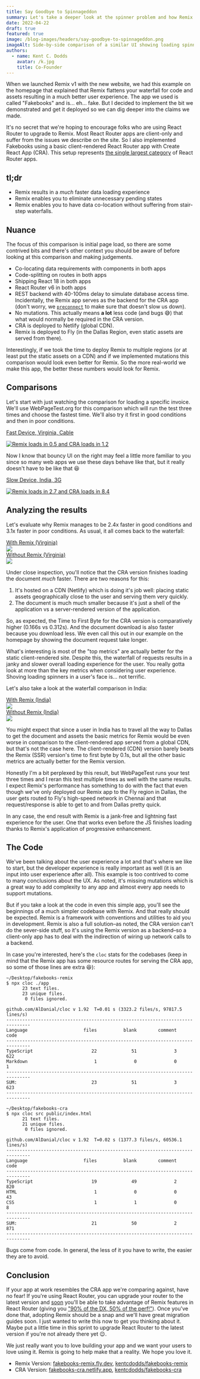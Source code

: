 ```yaml
---
title: Say Goodbye to Spinnageddon
summary: Let's take a deeper look at the spinner problem and how Remix helps speed up page load times
date: 2022-04-22
draft: true
featured: true
image: /blog-images/headers/say-goodbye-to-spinnageddon.png
imageAlt: Side-by-side comparison of a similar UI showing loading spinners and a stair step waterfall on the left labeled "Without Remix" and no spinners with a flat waterfall on the right labeled "With Remix"
authors:
  - name: Kent C. Dodds
    avatar: /k.jpg
    title: Co-Founder
---
```


When we launched Remix v1 with the new website, we had this example on the homepage that explained that Remix flattens your waterfall for code and assets resulting in a much better user experience. The app we used is called "Fakebooks" and is... eh... fake. But I decided to implement the bit we demonstrated and get it deployed so we can dig deeper into the claims we made.

It's no secret that we're hoping to encourage folks who are using React Router to upgrade to Remix. Most React Router apps are client-only and suffer from the issues we describe on the site. So I also implemented Fakebooks using a basic client-rendered React Router app with Create React App (CRA). This setup represents [the single largest category](https://www.npmtrends.com/react-router-vs-react-scripts) of React Router apps.

## tl;dr

- Remix results in a _much_ faster data loading experience
- Remix enables you to eliminate unnecessary pending states
- Remix enables you to have data co-location without suffering from stair-step waterfalls.

## Nuance

The focus of this comparison is initial page load, so there are some contrived bits and there's other context you should be aware of before looking at this comparison and making judgements.

- Co-locating data requirements with components in both apps
- Code-splitting on routes in both apps
- Shipping React 18 in both apps
- React Router v6 in both apps
- REST backend with 40-100ms delay to simulate database access time. Incidentally, the Remix app serves as the backend for the CRA app (don't worry, we [`preconnect`][preconnect] to make sure that doesn't slow us down).
- No mutations. This actually means **a lot** less code (and bugs 😅) that what would normally be required in the CRA version.
- CRA is deployed to Netlify (global CDN).
- Remix is deployed to Fly (in the Dallas Region, even static assets are served from there).

Interestingly, if we took the time to deploy Remix to multiple regions (or at least put the static assets on a CDN) and if we implemented mutations this comparison would look even better for Remix. So the more real-world we make this app, the better these numbers would look for Remix.

## Comparisons

Let's start with just watching the comparison for loading a specific invoice. We'll use WebPageTest.org for this comparison which will run the test three times and choose the fastest time. We'll also try it first in good conditions and then in poor conditions.

[<figcaption>Fast Device, Virginia, Cable</figcaption>][virginia-comparison]

[![Remix loads in 0.5 and CRA loads in 1.2][virginia-cable-gif]][virginia-comparison]

Now I know that bouncy UI on the right may feel a little more familiar to you since so many web apps we use these days behave like that, but it really doesn't have to be like that 😆

[<figcaption>Slow Device, India, 3G</figcaption>][india-comparison]

[![Remix loads in 2.7 and CRA loads in 8.4][india-3g-gif]][india-comparison]

## Analyzing the results

Let's evaluate why Remix manages to be 2.4x faster in good conditions and 3.1x faster in poor conditions. As usual, it all comes back to the waterfall:

<div class="flex w-full gap-4">
  <div class="w-1/2">
    <a data-noprefetch href="https://www.webpagetest.org/result/220422_BiDc1B_FZ4/2/details">
    <figcaption class="text-center bold text-d-p-sm">With Remix (Virginia)</figcaption>
    <img src="/blog-images/posts/say-goodbye-to-spinnageddon/virginia-remix-waterfall.png" /></a>
  </div>
  <div class="w-1/2">
    <a data-noprefetch href="https://www.webpagetest.org/result/220422_BiDcH9_G08/1/details">
    <figcaption class="text-center text-d-p-sm">Without Remix (Virginia)</figcaption>
    <img src="/blog-images/posts/say-goodbye-to-spinnageddon/virginia-cra-waterfall.png" /></a>
  </div>
</div>

Under close inspection, you'll notice that the CRA version finishes loading the document _much_ faster. There are two reasons for this:

1. It's hosted on a CDN (Netlify) which is doing it's job well: placing static assets geographically close to the user and serving them very quickly.
2. The document is much much smaller because it's just a shell of the application vs a server-rendered version of the application.

So, as expected, the Time to First Byte for the CRA version is comparatively higher (0.166s vs 0.312s). And the document download is also faster because you download less. We even call this out in our example on the homepage by showing the document request take longer.

What's interesting is most of the "top metrics" are actually better for the static client-rendered site. Despite this, the waterfall of requests results in a janky and slower overall loading experience for the user. You really gotta look at more than the key metrics when considering user experience. Shoving loading spinners in a user's face is... not terrific.

Let's also take a look at the waterfall comparison in India:

<div class="flex w-full gap-4">
  <div class="w-1/2">
    <a data-noprefetch href="https://www.webpagetest.org/result/220423_AiDcR3_36E/3/details">
    <figcaption class="text-center bold text-d-p-sm">With Remix (India)</figcaption>
    <img src="/blog-images/posts/say-goodbye-to-spinnageddon/india-remix-waterfall.png" /></a>
  </div>
  <div class="w-1/2">
    <a data-noprefetch href="https://www.webpagetest.org/result/220423_AiDcEX_35S/3/details">
    <figcaption class="text-center text-d-p-sm">Without Remix (India)</figcaption>
    <img src="/blog-images/posts/say-goodbye-to-spinnageddon/india-cra-waterfall.png" /></a>
  </div>
</div>

You might expect that since a user in India has to travel all the way to Dallas to get the document and assets the basic metrics for Remix would be even worse in comparison to the client-rendered app served from a global CDN, but that's not the case here. The client-rendered (CDN) version barely beats the Remix (SSR) version's time to first byte by 0.1s, but all the other basic metrics are actually better for the Remix version.

Honestly I'm a bit perplexed by this result, but WebPageTest runs your test three times and I reran this test multiple times as well with the same results. I expect Remix's performance has something to do with the fact that even though we've only deployed our Remix app to the Fly region in Dallas, the user gets routed to Fly's high-speed network in Chennai and that request/response is able to get to and from Dallas pretty quick.

In any case, the end result with Remix is a jank-free and lightning fast experience for the user. One that works even before the JS finishes loading thanks to Remix's application of progressive enhancement.

## The Code

We've been talking about the user experience a lot and that's where we like to start, but the developer experience is really important as well (it is an input into user experience after all). This example is too contrived to come to many conclusions about the UX. As noted, it's missing mutations which is a great way to add complexity to any app and almost every app needs to support mutations.

But if you take a look at the code in even this simple app, you'll see the beginnings of a much simpler codebase with Remix. And that really should be expected. Remix is a framework with conventions and utilities to aid you in development. Remix is also a full solution–as noted, the CRA version can't do the sever-side stuff, so it's using the Remix version as a backend–so a client-only app has to deal with the indirection of wiring up network calls to a backend.

In case you're interested, here's the `cloc` stats for the codebases (keep in mind that the Remix app has some resource routes for serving the CRA app, so some of those lines are extra 😆):

```
~/Desktop/fakebooks-remix
$ npx cloc ./app
      23 text files.
      23 unique files.
       0 files ignored.

github.com/AlDanial/cloc v 1.92  T=0.01 s (3323.2 files/s, 97817.5 lines/s)
-------------------------------------------------------------------------------
Language                     files          blank        comment           code
-------------------------------------------------------------------------------
TypeScript                      22             51              3            622
Markdown                         1              0              0              1
-------------------------------------------------------------------------------
SUM:                            23             51              3            623
-------------------------------------------------------------------------------
```

```
~/Desktop/fakebooks-cra
$ npx cloc src public/index.html
      21 text files.
      21 unique files.
       0 files ignored.

github.com/AlDanial/cloc v 1.92  T=0.02 s (1377.3 files/s, 60536.1 lines/s)
-------------------------------------------------------------------------------
Language                     files          blank        comment           code
-------------------------------------------------------------------------------
TypeScript                      19             49              2            820
HTML                             1              0              0             43
CSS                              1              1              0              8
-------------------------------------------------------------------------------
SUM:                            21             50              2            871
-------------------------------------------------------------------------------
```

Bugs come from code. In general, the less of it you have to write, the easier they are to avoid.

## Conclusion

If your app at work resembles the CRA app we're comparing against, have no fear! If you're using React Router, you can upgrade your router to the latest version and [soon](/blog/remixing-react-router) you'll be able to take advantage of Remix features in React Router (giving you ["90% of the DX, 50% of the perf!"](https://twitter.com/ryanflorence/status/1514014625762750470)). Once you've done that, adopting Remix should be a snap and we'll have great migration guides soon. I just wanted to write this now to get you thinking about it. Maybe put a little time in this sprint to upgrade React Router to the latest version if you're not already there yet 😉.

We just really want you to love building your app and we want your users to love using it. Remix is going to help make that a reality. We hope you love it.

- Remix Version: [fakebooks-remix.fly.dev][remix-production-deploy], [kentcdodds/fakebooks-remix][kentcdodds/fakebooks-remix]
- CRA Version: [fakebooks-cra.netlify.app][cra-production-deploy], [kentcdodds/fakebooks-cra][kentcdodds/fakebooks-cra]

[preconnect]: https://developer.mozilla.org/en-US/docs/Web/HTML/Link_types/preconnect
[virginia-remix-results]: https://www.webpagetest.org/result/220422_BiDc1B_FZ4/
[virginia-cra-results]: https://www.webpagetest.org/result/220422_BiDcH9_G08/
[virginia-cable-gif]: /blog-images/posts/say-goodbye-to-spinnageddon/virginia-cable.gif
[virginia-comparison]: https://www.webpagetest.org/video/compare.php?tests=220422_BiDc1B_FZ4%2C220422_BiDcH9_G08&thumbSize=600&ival=100&end=all
[india-remix-results]: https://www.webpagetest.org/result/220423_AiDcR3_36E/
[india-cra-results]: https://www.webpagetest.org/result/220423_AiDcEX_35S/
[india-3g-gif]: /blog-images/posts/say-goodbye-to-spinnageddon/india-3g.gif
[india-comparison]: https://www.webpagetest.org/video/compare.php?tests=220422_BiDcXE_FXW%2C220422_BiDcF9_FXX&thumbSize=600&ival=100&end=all
[virginia-remix-waterfall]: /blog-images/posts/say-goodbye-to-spinnageddon/virginia-remix-waterfall.png
[virginia-cra-waterfall]: /blog-images/posts/say-goodbye-to-spinnageddon/virginia-cra-waterfall.png
[kentcdodds/fakebooks-remix]: https://github.com/kentcdodds/fakebooks-remix
[kentcdodds/fakebooks-cra]: https://github.com/kentcdodds/fakebooks-cra
[remix-production-deploy]: https://fakebooks-remix.fly.dev/sales/invoices/b56pp9qeojg
[cra-production-deploy]: https://fakebooks-cra.netlify.app/sales/invoices/b56pp9qeojg
